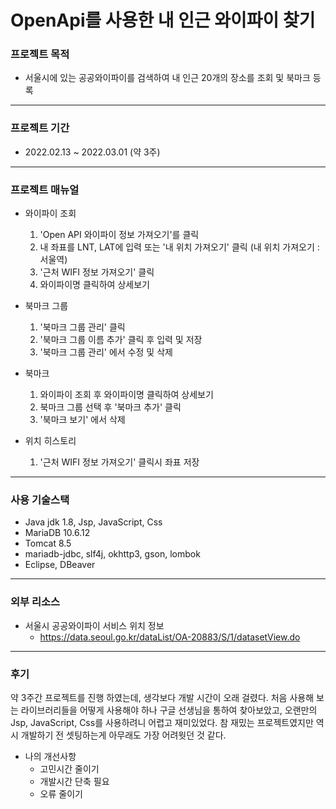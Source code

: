 # OpenApi를 사용한 내 인근 와이파이 찾기

### 프로젝트 목적
* 서울시에 있는 공공와이파이를 검색하여 내 인근 20개의 장소를 조회 및 북마크 등록
---
### 프로젝트 기간
* 2022.02.13 ~ 2022.03.01 (약 3주)
---
### 프로젝트 매뉴얼
- 와이파이 조회
    1. 'Open API 와이파이 정보 가져오기'를 클릭
    2. 내 좌표를 LNT, LAT에 입력 또는 '내 위치 가져오기' 클릭 (내 위치 가져오기 : 서울역)
    3. '근처 WIFI 정보 가져오기' 클릭
    4. 와이파이명 클릭하여 상세보기
  
- 북마크 그룹
    1. '북마크 그룹 관리' 클릭
    2. '북마크 그룹 이름 추가' 클릭 후 입력 및 저장
    3. '북마크 그룹 관리' 에서 수정 및 삭제
    
- 북마크 
    1. 와이파이 조회 후 와이파이명 클릭하여 상세보기
    2. 북마크 그룹 선택 후 '북마크 추가' 클릭
    3. '북마크 보기' 에서 삭제

- 위치 히스토리
    1. '근처 WIFI 정보 가져오기' 클릭시 좌표 저장
---
### 사용 기술스택
- Java jdk 1.8, Jsp, JavaScript, Css
- MariaDB 10.6.12
- Tomcat 8.5
- mariadb-jdbc, slf4j, okhttp3, gson, lombok
- Eclipse, DBeaver
---
### 외부 리소스
- 서울시 공공와이파이 서비스 위치 정보
    - https://data.seoul.go.kr/dataList/OA-20883/S/1/datasetView.do
---
### 후기
약 3주간 프로젝트를 진행 하였는데, 생각보다 개발 시간이 오래 걸렸다.
처음 사용해 보는 라이브러리들을 어떻게 사용해야 하나 구글 선생님을 통하여 찾아보았고, 오랜만의 Jsp, JavaScript, Css를 사용하려니 어렵고 재미있었다.
참 재밌는 프로젝트였지만 역시 개발하기 전 셋팅하는게 아무래도 가장 어려웟던 것 같다.

- 나의 개선사항
    - 고민시간 줄이기
    - 개발시간 단축 필요
    - 오류 줄이기

